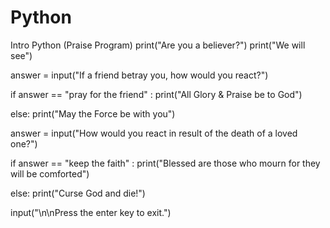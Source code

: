 # Python
Intro Python (Praise Program)
print("Are you a believer?")
print("We will see")

answer = input("If a friend betray you, how would you react?")


if answer == "pray for the friend" :
   print("All Glory & Praise be to God")

else: 
    print("May the Force be with you")

answer = input("How would you react in result of the death of a loved one?")

if answer == "keep the faith" :
   print("Blessed are those who mourn for they will be comforted")

else:
   print("Curse God and die!")

input("\n\nPress the enter key to exit.")
